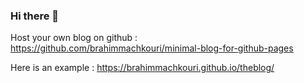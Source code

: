 ### Hi there 👋

<!--
**brahimmachkouri/brahimmachkouri** is a ✨ _special_ ✨ repository because its `README.md` (this file) appears on your GitHub profile.

Here are some ideas to get you started:

- 🔭 I’m currently working on ...
- 🌱 I’m currently learning ...
- 👯 I’m looking to collaborate on ...
- 🤔 I’m looking for help with ...
- 💬 Ask me about ...
- 📫 How to reach me: ...
- 😄 Pronouns: ...
- ⚡ Fun fact: ...
-->

Host your own blog on github : https://github.com/brahimmachkouri/minimal-blog-for-github-pages

Here is an example : https://brahimmachkouri.github.io/theblog/

